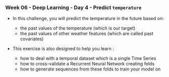 ### Week 06 - Deep Learning - Day 4 - Predict `temperature`

* In this challenge, you will predict the temperature in the future based on:
    - the past values of the temperature (which is our target)
    - the past values of other weather features (which are called past covariates)

* This exercise is also designed to help you learn :
    - how to deal with a temporal dataset which is a single Time Series
    - how to cross-validate a Recurrent Neural Network creating folds
    - how to generate sequences from these folds to train your model on

